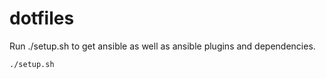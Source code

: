 # dotfiles

Run ./setup.sh to get ansible as well as ansible plugins and dependencies.
```sh
./setup.sh
```
